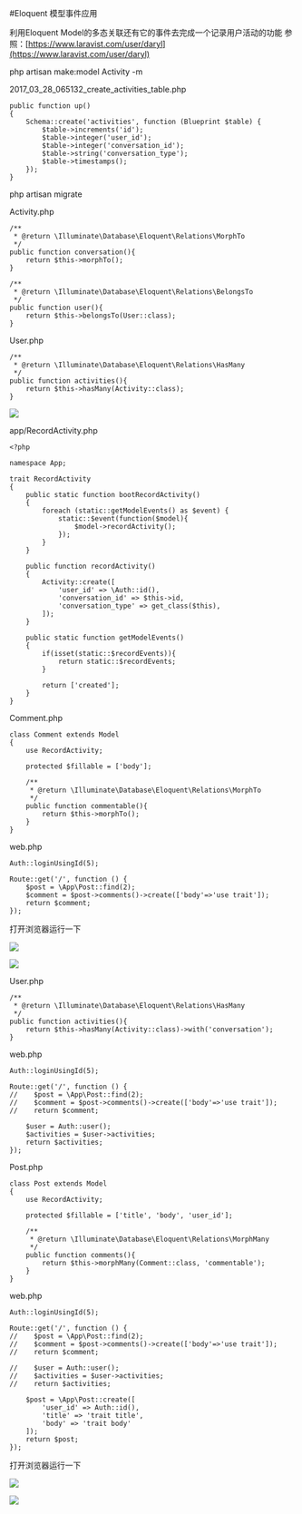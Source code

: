 #Eloquent 模型事件应用

利用Eloquent Model的多态关联还有它的事件去完成一个记录用户活动的功能
参照：[https://www.laravist.com/user/daryl](https://www.laravist.com/user/daryl)  

php artisan make:model Activity -m

2017_03_28_065132_create_activities_table.php
```
public function up()
{
    Schema::create('activities', function (Blueprint $table) {
        $table->increments('id');
        $table->integer('user_id');
        $table->integer('conversation_id');
        $table->string('conversation_type');
        $table->timestamps();
    });
}
```

php artisan migrate

Activity.php
```
/**
 * @return \Illuminate\Database\Eloquent\Relations\MorphTo
 */
public function conversation(){
    return $this->morphTo();
}

/**
 * @return \Illuminate\Database\Eloquent\Relations\BelongsTo
 */
public function user(){
    return $this->belongsTo(User::class);
}
```

User.php
```
/**
 * @return \Illuminate\Database\Eloquent\Relations\HasMany
 */
public function activities(){
    return $this->hasMany(Activity::class);
}
```

![](image/screenshot_1490684996060.png)

app/RecordActivity.php
```
<?php

namespace App;

trait RecordActivity
{
    public static function bootRecordActivity()
    {
        foreach (static::getModelEvents() as $event) {
            static::$event(function($model){
                $model->recordActivity();
            });
        }
    }

    public function recordActivity()
    {
        Activity::create([
            'user_id' => \Auth::id(),
            'conversation_id' => $this->id,
            'conversation_type' => get_class($this),
        ]);
    }

    public static function getModelEvents()
    {
        if(isset(static::$recordEvents)){
            return static::$recordEvents;
        }

        return ['created'];
    }
}
```

Comment.php
```
class Comment extends Model
{
    use RecordActivity;

    protected $fillable = ['body'];

    /**
     * @return \Illuminate\Database\Eloquent\Relations\MorphTo
     */
    public function commentable(){
        return $this->morphTo();
    }
}
```

web.php
```
Auth::loginUsingId(5);

Route::get('/', function () {
    $post = \App\Post::find(2);
    $comment = $post->comments()->create(['body'=>'use trait']);
    return $comment;
});
```
打开浏览器运行一下

![](image/screenshot_1490687062781.png)

![](image/screenshot_1490687127181.png)

User.php
```
/**
 * @return \Illuminate\Database\Eloquent\Relations\HasMany
 */
public function activities(){
    return $this->hasMany(Activity::class)->with('conversation');
}
```

web.php
```
Auth::loginUsingId(5);

Route::get('/', function () {
//    $post = \App\Post::find(2);
//    $comment = $post->comments()->create(['body'=>'use trait']);
//    return $comment;

    $user = Auth::user();
    $activities = $user->activities;
    return $activities;
});
```

Post.php
```
class Post extends Model
{
    use RecordActivity;

    protected $fillable = ['title', 'body', 'user_id'];

    /**
     * @return \Illuminate\Database\Eloquent\Relations\MorphMany
     */
    public function comments(){
        return $this->morphMany(Comment::class, 'commentable');
    }
}
```

web.php
```
Auth::loginUsingId(5);

Route::get('/', function () {
//    $post = \App\Post::find(2);
//    $comment = $post->comments()->create(['body'=>'use trait']);
//    return $comment;

//    $user = Auth::user();
//    $activities = $user->activities;
//    return $activities;

    $post = \App\Post::create([
        'user_id' => Auth::id(),
        'title' => 'trait title',
        'body' => 'trait body'
    ]);
    return $post;
});
```
打开浏览器运行一下

![](image/screenshot_1490688249596.png)

![](image/screenshot_1490688305395.png)





